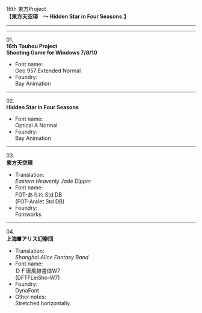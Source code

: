 16th 東方Project  
**【東方天空璋　～ Hidden Star in Four Seasons.】**

---  
---

01\.  
**16th Touhou Project**  
**Shooting Game for Windows 7/8/10**
  - Font name:  
Geo 957 Extended Normal
  - Foundry:  
Bay Animation

---

02\.  
**Hidden Star in Four Seasons**
  - Font name:  
Optical A Normal
  - Foundry:  
Bay Animation

---

03\.  
**東方天空璋**
  - Translation:  
*Eastern Heavenly Jade Dipper*
  - Font name:  
FOT-あられ Std DB  
(FOT-Aralet Std DB)
  - Foundry:  
Fontworks

---

04\.  
**上海■アリス幻樂団**
  - Translation:  
*Shanghai Alice Fantasy Band*
  - Font name:  
ＤＦ唐風隷書体W7  
(DFTFLeiSho-W7)
  - Foundry:  
DynaFont
  - Other notes:  
Stretched horizontally.
